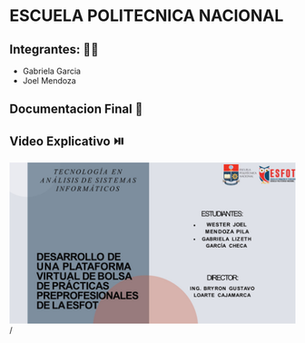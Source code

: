 # ESCUELA POLITECNICA NACIONAL
## Integrantes: 👩🧑‍
- Gabriela Garcia
- Joel Mendoza

## Documentacion Final 📕

## Video Explicativo ⏯️
[![Alt text](https://github.com/JoelMendoza1/Tesis/blob/main/Documentos/Imagenes/Inicio.jpg)](https://www.youtube.com/watch?v=h9XNjsTXc6I&t)
/